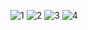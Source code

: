 ![1](https://user-images.githubusercontent.com/63211449/108009600-d82bb580-6fe1-11eb-8f52-1fafd61aa6cb.png)
![2](https://user-images.githubusercontent.com/63211449/108009602-d8c44c00-6fe1-11eb-9cbf-341c842dc4b9.png)
![3](https://user-images.githubusercontent.com/63211449/108009603-d95ce280-6fe1-11eb-9680-df9b1b0f50b5.png)
![4](https://user-images.githubusercontent.com/63211449/108009606-d95ce280-6fe1-11eb-8b1e-c3d1ece22fbd.png)